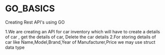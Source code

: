 # GO_BASICS
Creating Rest API's using GO

1.We are creating an API for car inventory which will have to create a details of car , get the details of car, Delete the car details
2.For storing details of car like Name,Model,Brand,Year of Manufacturer,Price we may use struct data type
